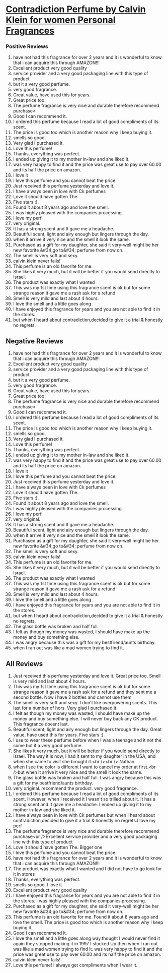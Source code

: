 # [Contradiction Perfume by Calvin Klein for women Personal Fragrances](https://products.checkmycream.com/products/Contradiction-Perfume-by-Calvin-Klein-for-women-Personal-Fragrances.html)

### Positive Reviews

<ol>
      <li>have not had this fragrance for over 2 years and it is wonderful to know that i can acquire this through AMAZON!!!</li>
      <li>Excellent product very good quality</li>
      <li>service provider and a very good packaging line with this type of product</li>
      <li>but it a very good perfume.</li>
      <li>very good fragrance.</li>
      <li>Great value, have used this for years.</li>
      <li>Great price too.  </li>
      <li>The perfume fragrance is very nice and durable therefore recommend purchase&lt;</li>
      <li>Good I can recommend it.</li>
      <li>I ordered this perfume because I read a lot of good compliments of its scent.</li>
      <li>The price is good too which is another reason why I keep buying it.</li>
      <li>smells so good.</li>
      <li>Very glad I purchased it.</li>
      <li>Love this perfume!</li>
      <li>Thanks, everything was perfect.</li>
      <li>I ended up giving it to my mother in-law and she liked it.</li>
      <li>was very happy to find it and the price was great use to pay over 60.00 and its half the price on amazon.</li>
      <li>I love it</li>
      <li>I love this perfume and you cannot beat the price.</li>
      <li>Just received this perfume yesterday and love it.  </li>
      <li>I have always been in love with Ck perfumes</li>
      <li>Love it should have gotten The.</li>
      <li>Five stars :).</li>
      <li>Found it about 8 years ago and love the smell.  </li>
      <li>I was highly pleased with the companies processing.</li>
      <li>I love my perf</li>
      <li>very original.</li>
      <li>It has a strong scent and It gave me a headache.</li>
      <li>Beautiful scent, light and airy enough but lingers through the day.</li>
      <li>when it arrive it very nice and the smell it look the same.</li>
      <li>Purchased as a gift for my daughter, she said it very-well might be her new favorite &amp;#34;go to&amp;#34; perfume from now on..</li>
      <li>The smell is very soft and sexy.</li>
      <li>calvin klein never fails!</li>
      <li>This perfume is an old favorite for me.  </li>
      <li>She likes it very much, but it will be better if you would send directly to Israel.</li>
      <li>The product was exactly what I wanted</li>
      <li>This was my 1st time using this fragrance scent is ok but for some strange reason it gave me a rash ask for a refund</li>
      <li>Smell is very mild and last about 4 hours.</li>
      <li>I love the smell and a little goes along</li>
      <li>I have enjoyed this fragrance for years and you are not able to find it in the stores.</li>
      <li>but when I heard about contradiction,decided to give it a trial &amp; honestly no regrets.</li>
</ol>


<h2>Negative Reviews</h2>
<ol>
<li> have not had this fragrance for over 2 years and it is wonderful to know that i can acquire this through AMAZON!!!</li>
<li> Excellent product very good quality</li>
<li> service provider and a very good packaging line with this type of product</li>
<li> but it a very good perfume.</li>
<li> very good fragrance.</li>
<li> Great value, have used this for years.</li>
<li> Great price too.  </li>
<li> The perfume fragrance is very nice and durable therefore recommend purchase&lt;</li>
<li> Good I can recommend it.</li>
<li> I ordered this perfume because I read a lot of good compliments of its scent.</li>
<li> The price is good too which is another reason why I keep buying it.</li>
<li> smells so good.</li>
<li> Very glad I purchased it.</li>
<li> Love this perfume!</li>
<li> Thanks, everything was perfect.</li>
<li> I ended up giving it to my mother in-law and she liked it.</li>
<li> was very happy to find it and the price was great use to pay over 60.00 and its half the price on amazon.</li>
<li> I love it</li>
<li> I love this perfume and you cannot beat the price.</li>
<li> Just received this perfume yesterday and love it.  </li>
<li> I have always been in love with Ck perfumes</li>
<li> Love it should have gotten The.</li>
<li> Five stars :).</li>
<li> Found it about 8 years ago and love the smell.  </li>
<li> I was highly pleased with the companies processing.</li>
<li> I love my perf</li>
<li> very original.</li>
<li> It has a strong scent and It gave me a headache.</li>
<li> Beautiful scent, light and airy enough but lingers through the day.</li>
<li> when it arrive it very nice and the smell it look the same.</li>
<li> Purchased as a gift for my daughter, she said it very-well might be her new favorite &amp;#34;go to&amp;#34; perfume from now on..</li>
<li> The smell is very soft and sexy.</li>
<li> calvin klein never fails!</li>
<li> This perfume is an old favorite for me.  </li>
<li> She likes it very much, but it will be better if you would send directly to Israel.</li>
<li> The product was exactly what I wanted</li>
<li> This was my 1st time using this fragrance scent is ok but for some strange reason it gave me a rash ask for a refund</li>
<li> Smell is very mild and last about 4 hours.</li>
<li> I love the smell and a little goes along</li>
<li> I have enjoyed this fragrance for years and you are not able to find it in the stores.</li>
<li> but when I heard about contradiction,decided to give it a trial &amp; honestly no regrets.</li>
<li> The glass bottle was broken and half full.</li>
<li> I felt as though my money was wasted, I should have make up the money and buy something else.  </li>
<li> I was angry because this was a gift for my bestfriend/aunts birthday.</li>
<li> when I ran out was like a mad women trying to find it.</li>
</ol>

<h2>All Reviews</h2>

<ol>
    <li> Just received this perfume yesterday and love it.  Great price too.  Smell is very mild and last about 4 hours.</li>
    <li> This was my 1st time using this fragrance scent is ok but for some strange reason it gave me a rash ask for a refund and they sent me a second bottle. Now i have 2 bottles and cannot use them</li>
    <li> The smell is very soft and sexy. I don&#x27;t like overpowering scents. This last for a number of hors. Very glad I purchased it.</li>
    <li> I felt as though my money was wasted, I should have make up the money and buy something else.  I will never buy back any CK product.  This fragrance doesnt last.</li>
    <li> Beautiful scent, light and airy enough but lingers through the day. Great value, have used this for years. Five stars :).</li>
    <li> I use to wear these perfume before when I was a teenage and it not the some but it a very good perfume.</li>
    <li> She likes it very much, but it will be better if you would send directly to Israel. The way it is now, I had it sent to my daughter in the USA, and when she came to visit she brought it.&lt;br /&gt;&lt;br /&gt;  Nathan</li>
    <li> when I see the color is different I want to cancel my order at first.&lt;br /&gt;but when it arrive it very nice and the smell it look the same.</li>
    <li> The glass bottle was broken and half full. I was angry because this was a gift for my bestfriend/aunts birthday.</li>
    <li> very original. recommend the product. very good fragrance.</li>
    <li> I ordered this perfume because I read a lot of good compliments of its scent. However, when I received it I wasn&#x27;t so trilled about it. It has a strong scent and It gave me a headache. I ended up giving it to my mother in-law and she liked it.</li>
    <li> I have always been in love with Ck perfumes but when I heard about contradiction,decided to give it a trial &amp; honestly no regrets.I love my perf</li>
    <li> The perfume fragrance is very nice and durable therefore recommend purchase&lt;br /&gt;Excellent service provider and a very good packaging line with this type of product</li>
    <li> Love it should have gotten The. Bigger one</li>
    <li> I love this perfume and you cannot beat the price.</li>
    <li> have not had this fragrance for over 2 years and it is wonderful to know that i can acquire this through AMAZON!!!</li>
    <li> The product was exactly what I wanted and I did not have to go look for it in stores</li>
    <li> Thanks, everything was perfect.</li>
    <li> smells so good. I love it</li>
    <li> Excellent product very good quality</li>
    <li> I have enjoyed this fragrance for years and you are not able to find it in the stores. I was highly pleased with the companies processing.</li>
    <li> Purchased as a gift for my daughter, she said it very-well might be her new favorite &amp;#34;go to&amp;#34; perfume from now on..</li>
    <li> This perfume is an old favorite for me.  Found it about 8 years ago and love the smell.  The price is good too which is another reason why I keep buying it.</li>
    <li> Good I can recommend it.</li>
    <li> I love the smell and a little goes along way.thought I would never find it again they stopped making it in 1997 I stocked Up then when I ran out was like a mad women trying to find it. was very happy to find it and the price was great use to pay over 60.00 and its half the price on amazon.</li>
    <li> calvin klein never fails!</li>
    <li> Love this perfume! I always get compliments when I wear it.</li>
</ol>




